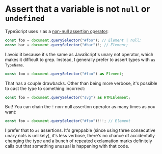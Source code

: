 # Assert that a variable is not `null` or `undefined`

TypeScript uses `!` as a [non-null assertion operator](https://www.typescriptlang.org/docs/handbook/release-notes/typescript-2-0.html#non-null-assertion-operator):

```ts
const foo = document.querySelector("#foo"); // Element | null;
const bar = document.querySelector("#bar")!; // Element;
```

I avoid it because it's the same as JavaScript's unary not operator, which makes it difficult to grep. Instead, I generally prefer to assert types with `as TypeName`.

```ts
const foo = document.querySelector("#foo") as Element;
```

That has a couple drawbacks. Other than being more verbose, it's possible to cast the type to something incorrect:

```ts
const foo = document.querySelector("svg") as HTMLElement;
```

But! You can chain the `!` non-null assertion operator as many times as you want:

```ts
const foo = document.querySelector("#foo")!!!; // Element
```

I prefer that to `as` assertions. It's greppable (since using three consecutive unary nots is unlikely), it's less verbose, there's no chance of accidentally changing the type and a bunch of repeated exclamation marks definitely calls out that something unusual is happening with that code.
